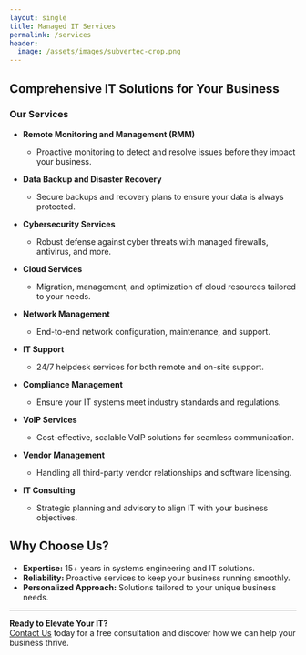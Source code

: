 ```yaml
---
layout: single
title: Managed IT Services
permalink: /services
header:
  image: /assets/images/subvertec-crop.png
---
```


## Comprehensive IT Solutions for Your Business

### Our Services

- **Remote Monitoring and Management (RMM)**
  - Proactive monitoring to detect and resolve issues before they impact your business.

- **Data Backup and Disaster Recovery**
  - Secure backups and recovery plans to ensure your data is always protected.

- **Cybersecurity Services**
  - Robust defense against cyber threats with managed firewalls, antivirus, and more.

- **Cloud Services**
  - Migration, management, and optimization of cloud resources tailored to your needs.

- **Network Management**
  - End-to-end network configuration, maintenance, and support.

- **IT Support**
  - 24/7 helpdesk services for both remote and on-site support.

- **Compliance Management**
  - Ensure your IT systems meet industry standards and regulations.

- **VoIP Services**
  - Cost-effective, scalable VoIP solutions for seamless communication.

- **Vendor Management**
  - Handling all third-party vendor relationships and software licensing.

- **IT Consulting**
  - Strategic planning and advisory to align IT with your business objectives.

## Why Choose Us?

- **Expertise:** 15+ years in systems engineering and IT solutions.
- **Reliability:** Proactive services to keep your business running smoothly.
- **Personalized Approach:** Solutions tailored to your unique business needs.

---

**Ready to Elevate Your IT?**  
[Contact Us](#) today for a free consultation and discover how we can help your business thrive.

